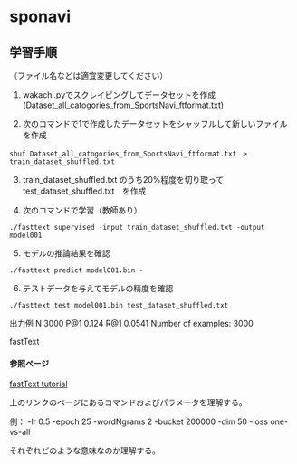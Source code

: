 # sponavi


## 学習手順
（ファイル名などは適宜変更してください）

1. wakachi.pyでスクレイピングしてデータセットを作成(Dataset_all_catogories_from_SportsNavi_ftformat.txt)

2. 次のコマンドで1で作成したデータセットをシャッフルして新しいファイルを作成

```shell
shuf Dataset_all_catogories_from_SportsNavi_ftformat.txt　> train_dataset_shuffled.txt
```

3. train_dataset_shuffled.txt のうち20%程度を切り取って
test_dataset_shuffled.txt　を作成

4. 次のコマンドで学習（教師あり）

```shell
./fasttext supervised -input train_dataset_shuffled.txt -output model001
```

5. モデルの推論結果を確認
```shell
./fasttext predict model001.bin - 
```

6. テストデータを与えてモデルの精度を確認
```shell
./fasttext test model001.bin test_dataset_shuffled.txt 
```

出力例
N  3000
P@1  0.124
R@1  0.0541
Number of examples: 3000

fastText 

#### 参照ページ
[fastText tutorial](https://fasttext.cc/docs/en/supervised-tutorial.html)  

上のリンクのページにあるコマンドおよびパラメータを理解する。

例：
-lr 0.5 -epoch 25 -wordNgrams 2 -bucket 200000 -dim 50 -loss one-vs-all

それぞれどのような意味なのか理解する。



